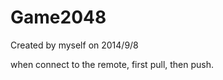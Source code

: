 Game2048
========
Created by myself on 2014/9/8

when connect to the remote, first pull, then push.
